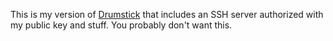 This is my version of [Drumstick](https://github.com/iameli/drumstick) that includes an SSH server
authorized with my public key and stuff. You probably don't want this.
